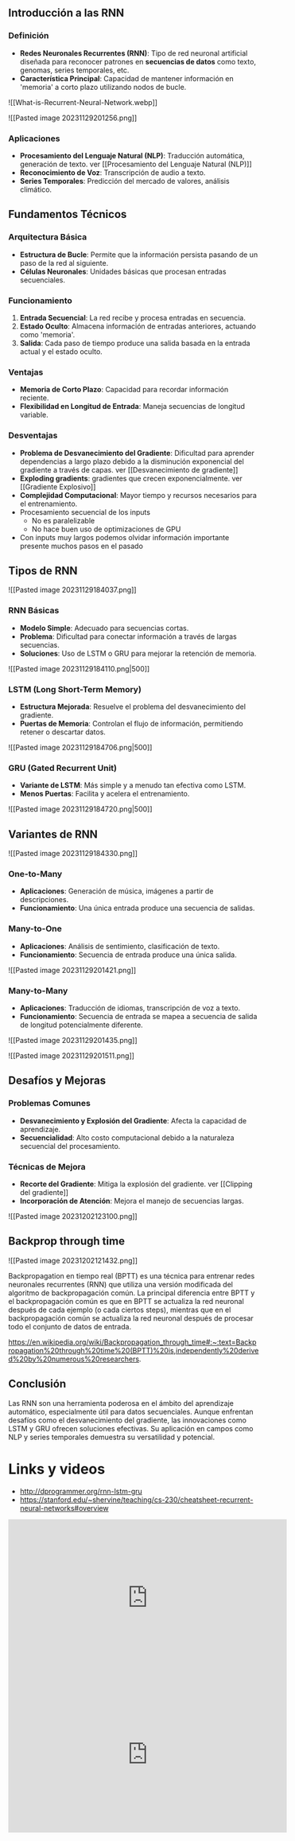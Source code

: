 ## Introducción a las RNN

### Definición
- **Redes Neuronales Recurrentes (RNN)**: Tipo de red neuronal artificial diseñada para reconocer patrones en **secuencias de datos** como texto, genomas, series temporales, etc.
- **Característica Principal**: Capacidad de mantener información en 'memoria' a corto plazo utilizando nodos de bucle.

![[What-is-Recurrent-Neural-Network.webp]]

![[Pasted image 20231129201256.png]]
### Aplicaciones
- **Procesamiento del Lenguaje Natural (NLP)**: Traducción automática, generación de texto. ver [[Procesamiento del Lenguaje Natural (NLP)]]
- **Reconocimiento de Voz**: Transcripción de audio a texto.
- **Series Temporales**: Predicción del mercado de valores, análisis climático.

## Fundamentos Técnicos

### Arquitectura Básica
- **Estructura de Bucle**: Permite que la información persista pasando de un paso de la red al siguiente.
- **Células Neuronales**: Unidades básicas que procesan entradas secuenciales.

### Funcionamiento
1. **Entrada Secuencial**: La red recibe y procesa entradas en secuencia.
2. **Estado Oculto**: Almacena información de entradas anteriores, actuando como 'memoria'.
3. **Salida**: Cada paso de tiempo produce una salida basada en la entrada actual y el estado oculto.

### Ventajas
- **Memoria de Corto Plazo**: Capacidad para recordar información reciente.
- **Flexibilidad en Longitud de Entrada**: Maneja secuencias de longitud variable.

### Desventajas
- **Problema de Desvanecimiento del Gradiente**: Dificultad para aprender dependencias a largo plazo debido a la disminución exponencial del gradiente a través de capas. ver [[Desvanecimiento de gradiente]]
- **Exploding gradients**: gradientes que crecen exponencialmente. ver [[Gradiente Explosivo]]
- **Complejidad Computacional**: Mayor tiempo y recursos necesarios para el entrenamiento.
- Procesamiento secuencial de los inputs 
	- No es paralelizable
	- No hace buen uso de optimizaciones de GPU
- Con inputs muy largos podemos olvidar información importante presente muchos
pasos en el pasado

## Tipos de RNN

![[Pasted image 20231129184037.png]]

### RNN Básicas
- **Modelo Simple**: Adecuado para secuencias cortas.
- **Problema**: Dificultad para conectar información a través de largas secuencias. 
- **Soluciones**: Uso de LSTM o GRU para mejorar la retención de memoria. 

![[Pasted image 20231129184110.png|500]]
### LSTM (Long Short-Term Memory)
- **Estructura Mejorada**: Resuelve el problema del desvanecimiento del gradiente.
- **Puertas de Memoria**: Controlan el flujo de información, permitiendo retener o descartar datos.

![[Pasted image 20231129184706.png|500]]
### GRU (Gated Recurrent Unit)
- **Variante de LSTM**: Más simple y a menudo tan efectiva como LSTM.
- **Menos Puertas**: Facilita y acelera el entrenamiento.

![[Pasted image 20231129184720.png|500]]
## Variantes de RNN 

![[Pasted image 20231129184330.png]]
### One-to-Many 
- **Aplicaciones**: Generación de música, imágenes a partir de descripciones. 
- **Funcionamiento**: Una única entrada produce una secuencia de salidas. 
### Many-to-One 
- **Aplicaciones**: Análisis de sentimiento, clasificación de texto. 
- **Funcionamiento**: Secuencia de entrada produce una única salida. 

![[Pasted image 20231129201421.png]]

### Many-to-Many 
- **Aplicaciones**: Traducción de idiomas, transcripción de voz a texto. 
- **Funcionamiento**: Secuencia de entrada se mapea a secuencia de salida de longitud potencialmente diferente.

![[Pasted image 20231129201435.png]]

![[Pasted image 20231129201511.png]]

## Desafíos y Mejoras

### Problemas Comunes
- **Desvanecimiento y Explosión del Gradiente**: Afecta la capacidad de aprendizaje.
- **Secuencialidad**: Alto costo computacional debido a la naturaleza secuencial del procesamiento.

### Técnicas de Mejora
- **Recorte del Gradiente**: Mitiga la explosión del gradiente. ver [[Clipping del gradiente]]
- **Incorporación de Atención**: Mejora el manejo de secuencias largas.

![[Pasted image 20231202123100.png]]
## Backprop through time

![[Pasted image 20231202121432.png]]

Backpropagation en tiempo real (BPTT) es una técnica para entrenar redes neuronales recurrentes (RNN) que utiliza una versión modificada del algoritmo de backpropagación común. La principal diferencia entre BPTT y el backpropagación común es que en BPTT se actualiza la red neuronal después de cada ejemplo (o cada ciertos steps), mientras que en el backpropagación común se actualiza la red neuronal después de procesar todo el conjunto de datos de entrada.

https://en.wikipedia.org/wiki/Backpropagation_through_time#:~:text=Backpropagation%20through%20time%20(BPTT)%20is,independently%20derived%20by%20numerous%20researchers.

## Conclusión

Las RNN son una herramienta poderosa en el ámbito del aprendizaje automático, especialmente útil para datos secuenciales. Aunque enfrentan desafíos como el desvanecimiento del gradiente, las innovaciones como LSTM y GRU ofrecen soluciones efectivas. Su aplicación en campos como NLP y series temporales demuestra su versatilidad y potencial.


# Links y videos

- http://dprogrammer.org/rnn-lstm-gru
- https://stanford.edu/~shervine/teaching/cs-230/cheatsheet-recurrent-neural-networks#overview


<iframe width="560" height="315" src="https://www.youtube.com/embed/y9PLF2GsD-c?si=MOR8W-6R17sBY4v9" title="YouTube video player" frameborder="0" allow="accelerometer; autoplay; clipboard-write; encrypted-media; gyroscope; picture-in-picture; web-share" allowfullscreen></iframe>

<iframe width="560" height="315" src="https://www.youtube.com/embed/6niqTuYFZLQ?si=RWUBofW8ekiT0Zws" title="YouTube video player" frameborder="0" allow="accelerometer; autoplay; clipboard-write; encrypted-media; gyroscope; picture-in-picture; web-share" allowfullscreen></iframe>


